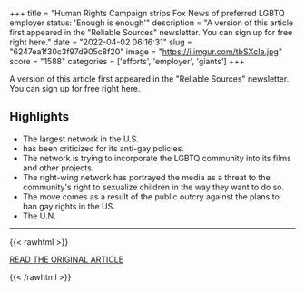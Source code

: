 +++
title = "Human Rights Campaign strips Fox News of preferred LGBTQ employer status: 'Enough is enough'"
description = "A version of this article first appeared in the \"Reliable Sources\" newsletter. You can sign up for free right here."
date = "2022-04-02 06:16:31"
slug = "6247ea1f30c3f97d905c8f20"
image = "https://i.imgur.com/tbSXcIa.jpg"
score = "1588"
categories = ['efforts', 'employer', 'giants']
+++

A version of this article first appeared in the \"Reliable Sources\" newsletter. You can sign up for free right here.

## Highlights

- The largest network in the U.S.
- has been criticized for its anti-gay policies.
- The network is trying to incorporate the LGBTQ community into its films and other projects.
- The right-wing network has portrayed the media as a threat to the community's right to sexualize children in the way they want to do so.
- The move comes as a result of the public outcry against the plans to ban gay rights in the US.
- The U.N.

---

{{< rawhtml >}}
  <p class="article-category">
    <a target="_blank" href="https://www.cnn.com/2022/04/01/media/fox-news-human-rights-campaign/index.html">READ THE ORIGINAL ARTICLE</a>
  </p>
{{< /rawhtml >}}

